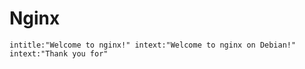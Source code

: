 # Nginx

```
intitle:"Welcome to nginx!" intext:"Welcome to nginx on Debian!" intext:"Thank you for"
```